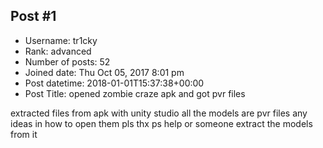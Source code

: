## Post #1
- Username: tr1cky
- Rank: advanced
- Number of posts: 52
- Joined date: Thu Oct 05, 2017 8:01 pm
- Post datetime: 2018-01-01T15:37:38+00:00
- Post Title: opened zombie craze apk and got pvr files

extracted files from apk with unity studio all the models are pvr files any ideas in how to open them pls thx ps help or someone extract the models from it
